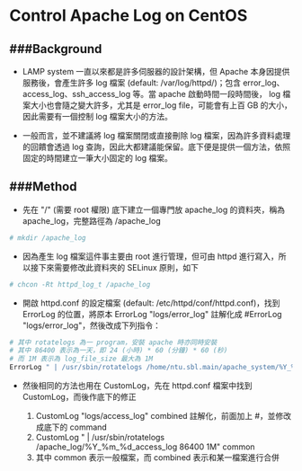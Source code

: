 # Control Apache Log on CentOS



###Background
---

* LAMP system 一直以來都是許多伺服器的設計架構，但 Apache 本身因提供服務後，會產生許多 log 檔案 (default: /var/log/httpd/)；包含 error_log、access_log、ssh_access_log 等。當 apache 啟動時間一段時間後， log 檔案大小也會隨之變大許多，尤其是 error_log file，可能會有上百 GB 的大小，因此需要有一個控制 log 檔案大小的方法。

* 一般而言，並不建議將 log 檔案關閉或直接刪除 log 檔案，因為許多資料處理的回饋會透過 log 查詢，因此大都建議能保留。底下便是提供一個方法，依照固定的時間建立一筆大小固定的 log 檔案。

###Method
---

* 先在 "/" (需要 root 權限) 底下建立一個專門放 apache_log 的資料夾，稱為 apache_log，完整路徑為 /apache_log

```Bash
# mkdir /apache_log
```

* 因為產生 log 檔案這件事主要由 root 進行管理，但可由 httpd 進行寫入，所以接下來需要修改此資料夾的 SELinux 原則，如下

```Bash
# chcon -Rt httpd_log_t /apache_log
```

* 開啟 httpd.conf 的設定檔案 (default: /etc/httpd/conf/httpd.conf)，找到 ErrorLog 的位置，將原本 ErrorLog "logs/error_log" 註解化成 #ErrorLog "logs/error_log"，然後改成下列指令：

```Bash
# 其中 rotatelogs 為一 program，安裝 apache 時亦同時安裝
# 其中 86400 表示為一天，即 24 (小時) * 60 (分鐘) * 60 (秒)
# 而 1M 表示為 log_file_size 最大為 1M
ErrorLog " | /usr/sbin/rotatelogs /home/ntu.sbl.main/apache_system/%Y_%m_%d_error_log 86400 1M"
```

* 然後相同的方法也用在 CustomLog，先在 httpd.conf 檔案中找到 CustomLog，而後作底下的修正

  1. CustomLog "logs/access_log" combined 註解化，前面加上 #，並修改成底下的 command
  2. CustomLog " | /usr/sbin/rotatelogs /apache_log/%Y_%m_%d_access_log 86400 1M" common
  3. 其中 common 表示一般檔案，而 combined 表示和某一檔案進行合併

